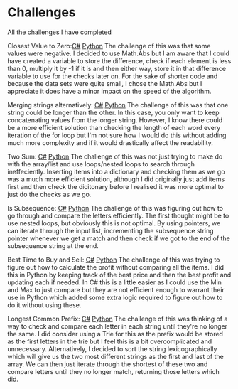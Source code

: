 # Challenges
All the challenges I have completed

Closest Value to Zero:[C#](https://github.com/SmithyACoding/Challenges/blob/3d53138cfe4ceb369f43f98fb79dba85333ad1fe/C%23/ClosestToZero.CS) [Python](https://github.com/SmithyACoding/Challenges/blob/3d53138cfe4ceb369f43f98fb79dba85333ad1fe/Python/ClosestToZero.py)
The challenge of this was that some values were negative. I decided to use Math.Abs but I am aware that I could have created a variable to store the difference, check if each element is less than 0, multiply it by -1 if it is and then either way, store it in that difference variable to use for the checks later on. For the sake of shorter code and because the data sets were quite small, I chose the Math.Abs but I appreciate it does have a minor impact on the speed of the algorithm.

Merging strings alternatively: [C#](https://github.com/SmithyACoding/Challenges/blob/3d53138cfe4ceb369f43f98fb79dba85333ad1fe/C%23/AlternateMergeString.CS) [Python](https://github.com/SmithyACoding/Challenges/blob/3d53138cfe4ceb369f43f98fb79dba85333ad1fe/Python/AlternateMergeString.py)
The challenge of this was that one string could be longer than the other. In this case, you only want to keep concatenating values from the longer string. However, I know there could be a more efficient solution than checking the length of each word every iteration of the for loop but I'm not sure how I would do this without adding much more complexity and if it would drastically affect the readability. 

Two Sum: [C#](https://github.com/SmithyACoding/Challenges/blob/b317dc5ed087dad771acc5551962baccf0da6728/C%23/TwoSum.cs) [Python](https://github.com/SmithyACoding/Challenges/blob/b317dc5ed087dad771acc5551962baccf0da6728/Python/TwoSum.py)
The challenge of this was not just trying to make do with the array/list and use loops/nested loops to search through ineffeciently. Inserting items into a dictionary and checking them as we go was a much more efficient solution, although I did originally just add items first and then check the dicitonary before I realised it was more optimal to just do the checks as we go. 

Is Subsequence: [C#](https://github.com/SmithyACoding/Challenges/blob/0687b41f3d3dc5193937291ea62159677a5065cf/C%23/IsSubsequence.cs) [Python](https://github.com/SmithyACoding/Challenges/blob/0687b41f3d3dc5193937291ea62159677a5065cf/Python/IsSubsequence.py)
The challenge of this was figuring out how to go through and compare the letters efficiently. The first thought might be to use nested loops, but obviously this is not optimal. By using pointers, we can iterate through the input list, incrementing the subsequence string pointer whenever we get a match and then check if we got to the end of the subsequence string at the end. 

Best Time to Buy and Sell: [C#](https://github.com/SmithyACoding/Challenges/blob/41c85fc0b90d9823a9e4784657dc0d200a14edf3/C%23/Stock.cs) [Python](https://github.com/SmithyACoding/Challenges/blob/41c85fc0b90d9823a9e4784657dc0d200a14edf3/Python/Stock.py)
The challenge of this was trying to figure out how to calculate the profit without comparing all the items. I did this in Python by keeping track of the best price and then the best profit and updating each if needed. In C# this is a little easier as I could use the Min and Max to just compare but they are not efficient enough to warrant their use in Python which added some extra logic required to figure out how to do it without using these.

Longest Common Prefix: [C#](https://github.com/SmithyACoding/Challenges/blob/22b43fa5bfb5d3dc22ee67d7a90508c2888f84e3/C%23/CommonPrefix.cs) [Python](https://github.com/SmithyACoding/Challenges/blob/22b43fa5bfb5d3dc22ee67d7a90508c2888f84e3/Python/CommonPrefix.py)
The challenge of this was thinking of a way to check and compare each letter in each string until they're no longer the same. I did consider using a Trie for this as the prefix would be stored as the first letters in the trie but I feel this is a bit overcomplicated and unnecessary. Alternatively, I decided to sort the string lexicographically which will give us the two most different strings as the first and last of the array. We can then just iterate through the shortest of these two and compare letters until they no longer match, returning those letters which did. 
